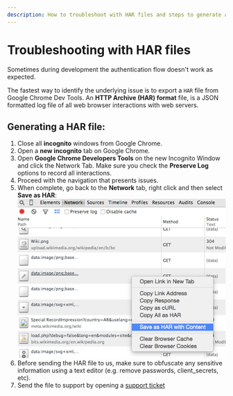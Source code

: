 ```yaml
---
description: How to troubleshoot with HAR files and steps to generate a HAR file.
---
```


# Troubleshooting with HAR files

Sometimes during development the authentication flow doesn't work as expected.

The fastest way to identify the underlying issue is to export a `HAR` file from Google Chrome Dev Tools. An **HTTP Archive (HAR) format** file, is a JSON formatted log file of all web browser interactions with web servers.

## Generating a HAR file:

1. Close all __incognito__ windows from Google Chrome.
1. Open a __new incognito__ tab on Google Chrome.
1. Open __Google Chrome Developers Tools__ on the new Incognito Window and click the Network Tab. Make sure you check the __Preserve Log__ options to record all interactions.
1. Proceed with the navigation that presents issues.
1. When complete, go back to the __Network__ tab, right click and then select **Save as HAR**: ![docs/img/ss-2015-01-19T11-32-15.png](/media/articles/har/ss-2015-01-19T11-32-15.png)
1. Before sending the HAR file to us, make sure to obfuscate any sensitive information using a text editor (e.g. remove passwords, client_secrets, etc).
1. Send the file to support by opening a [support ticket](${env.DOMAIN_URL_SUPPORT})

